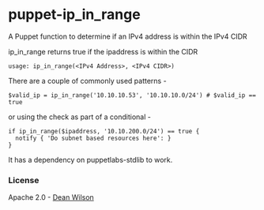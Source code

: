 puppet-ip_in_range
==================

A Puppet function to determine if an IPv4 address is within the IPv4 CIDR

ip_in_range returns true if the ipaddress is within the CIDR

    usage: ip_in_range(<IPv4 Address>, <IPv4 CIDR>)

There are a couple of commonly used patterns -

    $valid_ip = ip_in_range('10.10.10.53', '10.10.10.0/24') # $valid_ip == true

or using the check as part of a conditional -

    if ip_in_range($ipaddress, '10.10.200.0/24') == true {
      notify { 'Do subnet based resources here': }
    }

It has a dependency on puppetlabs-stdlib to work.

### License ###

Apache 2.0 - [Dean Wilson](http://www.unixdaemon.net)
